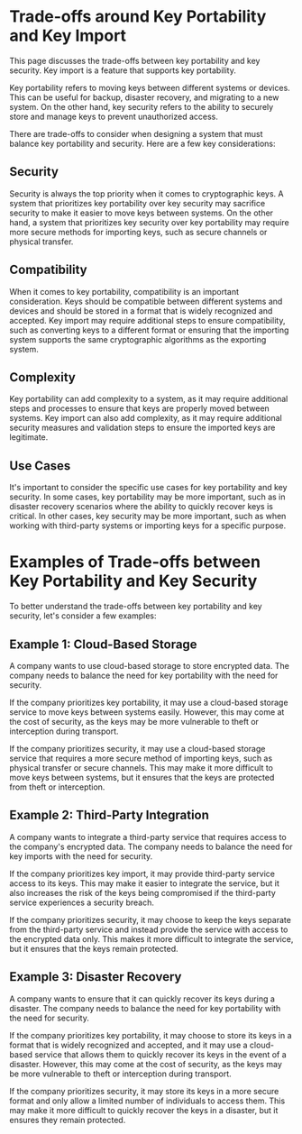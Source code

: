 # Trade-offs around Key Portability and Key Import

This page discusses the trade-offs between key portability and key security. Key import is a feature that supports key portability.

Key portability refers to moving keys between different systems or devices. This can be useful for backup, disaster recovery, and migrating to a new system. On the other hand, key security refers to the ability to securely store and manage keys to prevent unauthorized access.

There are trade-offs to consider when designing a system that must balance key portability and security. Here are a few key considerations:

## Security

Security is always the top priority when it comes to cryptographic keys. A system that prioritizes key portability over key security may sacrifice security to make it easier to move keys between systems. On the other hand, a system that prioritizes key security over key portability may require more secure methods for importing keys, such as secure channels or physical transfer.

## Compatibility

When it comes to key portability, compatibility is an important consideration. Keys should be compatible between different systems and devices and should be stored in a format that is widely recognized and accepted. Key import may require additional steps to ensure compatibility, such as converting keys to a different format or ensuring that the importing system supports the same cryptographic algorithms as the exporting system.

## Complexity

Key portability can add complexity to a system, as it may require additional steps and processes to ensure that keys are properly moved between systems. Key import can also add complexity, as it may require additional security measures and validation steps to ensure the imported keys are legitimate.

## Use Cases

It's important to consider the specific use cases for key portability and key security. In some cases, key portability may be more important, such as in disaster recovery scenarios where the ability to quickly recover keys is critical. In other cases, key security may be more important, such as when working with third-party systems or importing keys for a specific purpose.

# Examples of Trade-offs between Key Portability and Key Security

To better understand the trade-offs between key portability and key security, let's consider a few examples:

## Example 1: Cloud-Based Storage

A company wants to use cloud-based storage to store encrypted data. The company needs to balance the need for key portability with the need for security.

If the company prioritizes key portability, it may use a cloud-based storage service to move keys between systems easily. However, this may come at the cost of security, as the keys may be more vulnerable to theft or interception during transport.

If the company prioritizes security, it may use a cloud-based storage service that requires a more secure method of importing keys, such as physical transfer or secure channels. This may make it more difficult to move keys between systems, but it ensures that the keys are protected from theft or interception.

## Example 2: Third-Party Integration

A company wants to integrate a third-party service that requires access to the company's encrypted data. The company needs to balance the need for key imports with the need for security.

If the company prioritizes key import, it may provide third-party service access to its keys. This may make it easier to integrate the service, but it also increases the risk of the keys being compromised if the third-party service experiences a security breach.

If the company prioritizes security, it may choose to keep the keys separate from the third-party service and instead provide the service with access to the encrypted data only. This makes it more difficult to integrate the service, but it ensures that the keys remain protected.

## Example 3: Disaster Recovery

A company wants to ensure that it can quickly recover its keys during a disaster. The company needs to balance the need for key portability with the need for security.

If the company prioritizes key portability, it may choose to store its keys in a format that is widely recognized and accepted, and it may use a cloud-based service that allows them to quickly recover its keys in the event of a disaster. However, this may come at the cost of security, as the keys may be more vulnerable to theft or interception during transport.

If the company prioritizes security, it may store its keys in a more secure format and only allow a limited number of individuals to access them. This may make it more difficult to quickly recover the keys in a disaster, but it ensures they remain protected.